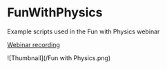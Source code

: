 # FunWithPhysics
Example scripts used in the Fun with Physics webinar

[Webinar recording](https://www.youtube.com/watch?v=LzrIqV2Qsl8)

![Thumbnail](/Fun with Physics.png)